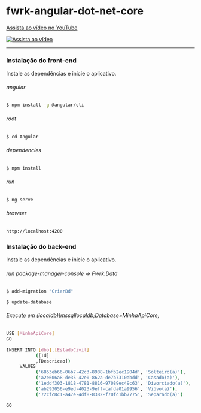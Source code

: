 # fwrk-angular-dot-net-core

[Assista ao vídeo no YouTube]([https://www.youtube.com/watch?v=jcU1pFYKcx4](https://youtu.be/mWZBKsMvzW0))

[![Assista ao vídeo](https://img.youtube.com/vi/mWZBKsMvzW0/0.jpg)]([https://www.youtube.com/watch?v=jcU1pFYKcx4](https://youtu.be/mWZBKsMvzW0))

---

### Instalação do front-end

Instale as dependências e inicie o aplicativo.

###### angular
```sh
$ npm install -g @angular/cli
```

###### root
```sh
$ cd Angular
```

###### dependencies
```sh
$ npm install
```

###### run
```sh
$ ng serve
```

###### browser
```sh
http://localhost:4200
```

### Instalação do back-end

Instale as dependências e inicie o aplicativo.

###### run package-manager-console => Fwrk.Data
```sh
$ add-migration "CriarBd"
```
```sh
$ update-database
```

###### Execute em (localdb)\\mssqllocaldb;Database=MinhaApiCore; 

```sh
USE [MinhaApiCore]
GO

INSERT INTO [dbo].[EstadoCivil]
           ([Id]
           ,[Descricao])
     VALUES
           ('6853eb66-06b7-42c3-8988-1bfb2ec1904d', 'Solteiro(a)'),
           ('a2e606a8-de35-42e0-862a-de7b7310abdd', 'Casado(a)'),
           ('1eddf303-1818-4781-8816-97089ec49c63', 'Divorciado(a)'),
           ('ab293056-e9ed-4023-9eff-cafda01a9956', 'Viúvo(a)'),
           ('72cfc8c1-a47e-4df8-8382-f70fc1bb7775', 'Separado(a)')

GO
```
